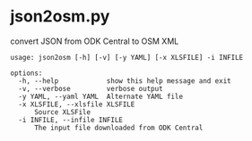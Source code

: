 # json2osm.py

convert JSON from ODK Central to OSM XML

    usage: json2osm [-h] [-v] [-y YAML] [-x XLSFILE] -i INFILE

    options:
      -h, --help            show this help message and exit
      -v, --verbose         verbose output
      -y YAML, --yaml YAML  Alternate YAML file
      -x XLSFILE, --xlsfile XLSFILE
          Source XLSFile
      -i INFILE, --infile INFILE
          The input file downloaded from ODK Central

